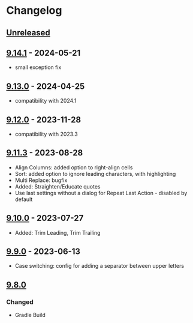 # Changelog

## [Unreleased]

## [9.14.1] - 2024-05-21
- small exception fix

## [9.13.0] - 2024-04-25
- compatibility with 2024.1

## [9.12.0] - 2023-11-28
- compatibility with 2023.3

## [9.11.3] - 2023-08-28
- Align Columns: added option to right-align cells
- Sort: added option to ignore leading characters, with highlighting
- Multi Replace: bugfix
- Added: Straighten/Educate quotes
- Use last settings without a dialog for Repeat Last Action - disabled by default

## [9.10.0] - 2023-07-27
- Added: Trim Leading, Trim Trailing

## [9.9.0] - 2023-06-13
- Case switching: config for adding a separator between upper letters

## [9.8.0]

### Changed
- Gradle Build

[Unreleased]: https://github.com/krasa/StringManipulation/compare/v9.14.1...HEAD

[9.14.1]: https://github.com/krasa/StringManipulation/compare/v9.13.0...v9.14.1
[9.13.0]: https://github.com/krasa/StringManipulation/compare/v9.12.0...v9.13.0
[9.12.0]: https://github.com/krasa/StringManipulation/compare/v9.11.3...v9.12.0
[9.11.3]: https://github.com/krasa/StringManipulation/compare/v9.10.0...v9.11.3
[9.10.0]: https://github.com/krasa/StringManipulation/compare/v9.9.0...v9.10.0
[9.9.0]: https://github.com/krasa/StringManipulation/compare/v9.8.0...v9.9.0
[9.8.0]: https://github.com/krasa/StringManipulation/commits/v9.8.0
